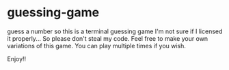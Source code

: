# guessing-game
guess a number
so this is a terminal guessing game
I'm not sure if I licensed it properly... So please don't steal my code.
Feel free to make your own variations of this game.
You can play multiple times if you wish.  

Enjoy!!
